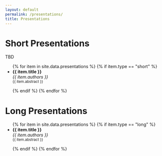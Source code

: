 ```yaml
---
layout: default
permalink: /presentations/
title: Presentations
---
```



# Short Presentations

TBD

<ul>
{% for item in site.data.presentations  %}
{% if item.type == "short" %}
  <li><strong>{{ item.title }}</strong><br/>
  <i>{{ item.authors }}</i></li>
  <small>{{ item.abstract }}</small>  <br/>

{% endif %}
{% endfor %}
</ul>

# Long Presentations

<ul>
{% for item in site.data.presentations  %}
{% if item.type == "long" %}
  <li><strong>{{ item.title }}</strong><br/>
  <i>{{ item.authors }}</i></li>
  <small>{{ item.abstract }}</small>  <br/>

{% endif %}
{% endfor %}
</ul>